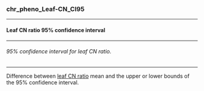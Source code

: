 ### chr_pheno_Leaf-CN_CI95



------
#### Leaf CN ratio 95% confidence interval



------
###### 95% confidence interval for leaf CN ratio.



------
Difference between [leaf CN ratio](./chr_pheno_Leaf-CN.md) mean and the upper or lower bounds of the 95% confidence interval.
